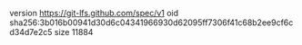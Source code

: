 version https://git-lfs.github.com/spec/v1
oid sha256:3b016b00941d30d6c04341966930d62095ff7306f41c68b2ee9cf6cd34d7e2c5
size 11884
